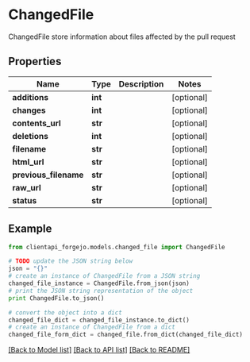 # ChangedFile

ChangedFile store information about files affected by the pull request

## Properties
Name | Type | Description | Notes
------------ | ------------- | ------------- | -------------
**additions** | **int** |  | [optional] 
**changes** | **int** |  | [optional] 
**contents_url** | **str** |  | [optional] 
**deletions** | **int** |  | [optional] 
**filename** | **str** |  | [optional] 
**html_url** | **str** |  | [optional] 
**previous_filename** | **str** |  | [optional] 
**raw_url** | **str** |  | [optional] 
**status** | **str** |  | [optional] 

## Example

```python
from clientapi_forgejo.models.changed_file import ChangedFile

# TODO update the JSON string below
json = "{}"
# create an instance of ChangedFile from a JSON string
changed_file_instance = ChangedFile.from_json(json)
# print the JSON string representation of the object
print ChangedFile.to_json()

# convert the object into a dict
changed_file_dict = changed_file_instance.to_dict()
# create an instance of ChangedFile from a dict
changed_file_form_dict = changed_file.from_dict(changed_file_dict)
```
[[Back to Model list]](../README.md#documentation-for-models) [[Back to API list]](../README.md#documentation-for-api-endpoints) [[Back to README]](../README.md)


